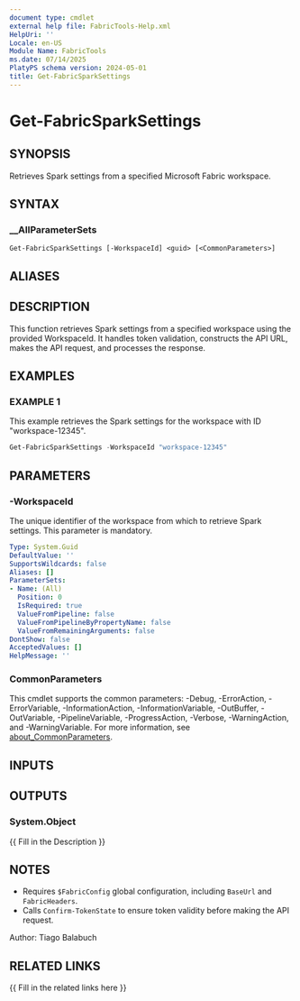 ```yaml
---
document type: cmdlet
external help file: FabricTools-Help.xml
HelpUri: ''
Locale: en-US
Module Name: FabricTools
ms.date: 07/14/2025
PlatyPS schema version: 2024-05-01
title: Get-FabricSparkSettings
---
```


# Get-FabricSparkSettings

## SYNOPSIS

Retrieves Spark settings from a specified Microsoft Fabric workspace.

## SYNTAX

### __AllParameterSets

```
Get-FabricSparkSettings [-WorkspaceId] <guid> [<CommonParameters>]
```

## ALIASES

## DESCRIPTION

This function retrieves Spark settings from a specified workspace using the provided WorkspaceId.
It handles token validation, constructs the API URL, makes the API request, and processes the response.

## EXAMPLES

### EXAMPLE 1

This example retrieves the Spark settings for the workspace with ID "workspace-12345".

```powershell
Get-FabricSparkSettings -WorkspaceId "workspace-12345"
```

## PARAMETERS

### -WorkspaceId

The unique identifier of the workspace from which to retrieve Spark settings.
This parameter is mandatory.

```yaml
Type: System.Guid
DefaultValue: ''
SupportsWildcards: false
Aliases: []
ParameterSets:
- Name: (All)
  Position: 0
  IsRequired: true
  ValueFromPipeline: false
  ValueFromPipelineByPropertyName: false
  ValueFromRemainingArguments: false
DontShow: false
AcceptedValues: []
HelpMessage: ''
```

### CommonParameters

This cmdlet supports the common parameters: -Debug, -ErrorAction, -ErrorVariable,
-InformationAction, -InformationVariable, -OutBuffer, -OutVariable, -PipelineVariable,
-ProgressAction, -Verbose, -WarningAction, and -WarningVariable. For more information, see
[about_CommonParameters](https://go.microsoft.com/fwlink/?LinkID=113216).

## INPUTS

## OUTPUTS

### System.Object

{{ Fill in the Description }}

## NOTES

- Requires `$FabricConfig` global configuration, including `BaseUrl` and `FabricHeaders`.
- Calls `Confirm-TokenState` to ensure token validity before making the API request.

Author: Tiago Balabuch

## RELATED LINKS

{{ Fill in the related links here }}

